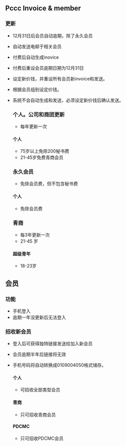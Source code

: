 ## Pccc Invoice & member
### 更新
- 12月31日后会员自动逾期，除了永久会员
- 自动发送电邮于相关会员
- 付费后自动生成inovice
- 付费后重设会员逾期日期为12月31日
- 设定新价钱，并重设所有会员新invoice和发送。
- 根据会员组别设定价钱。
- 系统不会自动生成和发送，必须设定新价钱后确认发送。

  ### 个人。公司和商团更新
  - 每年更新一次

  #### 个人
  - 75岁以上免除200秘书费
  - 21-45岁免费青商会员
 
  ### 永久会员
  - 免除会员费，但不包含秘书费
 
  #### 个人
  - 免除会员费

  ### 青商
  - 每3年更新一次
  - 21-45 岁
 
  #### 超级青年
  - 18-23岁

## 会员
### 功能
- 手机登入
- 逾期一年没更新后无法登入


### 招收新会员
- 登入后可获得独特链接发送给加入新会员
- 会员逾期半年后链接将无效
- 手机号码将自动转换成0109004050格式储存。

  #### 个人
  - 可招收全部类型会员
 
  #### 青商
  - 只可招收青商会员
  #### PDCMC
  - 只可招收PDCMC会员
